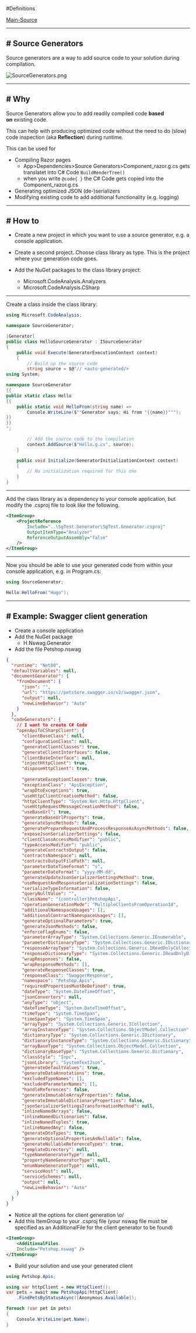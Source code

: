 #Definitions 

[Main-Source](https://deep-thought.norwin.at/tech-kb/dotnet/Source-Generators/)

---
## # Source Generators

Source generators are a way to add source code to your solution during compilation.

![SourceGenerators.png](https://deep-thought.norwin.at/tech-kb/dotnet/assets/SourceGenerators.png)

---
## # Why

Source Generators allow you to add readily compiled code **based on** existing code.

This can help with producing optimized code without the need to do (slow) code inspection (aka **Reflection**) during runtime.

This can be used for

- Compiling Razor pages
	- App>Dependencies>Source Generators>Component_razor.g.cs gets translatet into C# Code `BuildRenderTree()`
	- when you write `@code{ }` the C# Code gets copied into the Component_razor.g.cs
- Generating optimized JSON (de-)serializers
- Modifying existing code to add additional functionality (e.g. logging)

---
## # How to

- Create a new project in which you want to use a source generator, e.g. a console application.
    
- Create a second project. Choose class library as type. This is the project where your generation code goes.
    
- Add the NuGet packages to the class library project:
    
    - Microsoft.CodeAnalysis.Analyzers
    - Microsoft.CodeAnalysis.CSharp

---

Create a class inside the class library:

```csharp
using Microsoft.CodeAnalysis;

namespace SourceGenerator;

[Generator]
public class HelloSourceGenerator : ISourceGenerator
{
    public void Execute(GeneratorExecutionContext context)
    {
        // Build up the source code
        string source = $@"// <auto-generated/>
using System;

namespace SourceGenerator
{{
public static class Hello
{{
    public static void HelloFrom(string name) =>
        Console.WriteLine($""Generator says: Hi from '{{name}}'"");
}}
}}
";

        // Add the source code to the compilation
        context.AddSource($"Hello.g.cs", source);
    }

    public void Initialize(GeneratorInitializationContext context)
    {
        // No initialization required for this one
    }
}
```

---

Add the class library as a dependency to your console application, but modify the .csproj file to look like the following.

```xml
<ItemGroup>
	<ProjectReference 
		Include="..\SgTest.Generator\SgTest.Generator.csproj"
		OutputItemType="Analyzer"
		ReferenceOutputAssembly="false"
	/>
</ItemGroup>
```

---

Now you should be able to use your generated code from within your console application, e.g. in Program.cs:

```csharp
using SourceGenerator;

Hello.HelloFrom("Hugo");
```

---
## # Example: Swagger client generation

- Create a console application
- Add the NuGet package
    - H.Nswag.Generator
- Add the file Petshop.nswag

```json
{
  "runtime": "Net80",
  "defaultVariables": null,
  "documentGenerator": {
    "fromDocument": {
      "json": "",
      "url": "https://petstore.swagger.io/v2/swagger.json",
      "output": null,
      "newLineBehavior": "Auto"
    }
  },
  "codeGenerators": {
	// I want to create C# Code
    "openApiToCSharpClient": {
      "clientBaseClass": null,
      "configurationClass": null,
      "generateClientClasses": true,
      "generateClientInterfaces": false,
      "clientBaseInterface": null,
      "injectHttpClient": true,
      "disposeHttpClient": true,
      
      "generateExceptionClasses": true,
      "exceptionClass": "ApiException",
      "wrapDtoExceptions": true,
      "useHttpClientCreationMethod": false,
      "httpClientType": "System.Net.Http.HttpClient",
      "useHttpRequestMessageCreationMethod": false,
      "useBaseUrl": true,
      "generateBaseUrlProperty": true,
      "generateSyncMethods": false,
      "generatePrepareRequestAndProcessResponseAsAsyncMethods": false,
      "exposeJsonSerializerSettings": false,
      "clientClassAccessModifier": "public",
      "typeAccessModifier": "public",
      "generateContractsOutput": false,
      "contractsNamespace": null,
      "contractsOutputFilePath": null,
      "parameterDateTimeFormat": "s",
      "parameterDateFormat": "yyyy-MM-dd",
      "generateUpdateJsonSerializerSettingsMethod": true,
      "useRequestAndResponseSerializationSettings": false,
      "serializeTypeInformation": false,
      "queryNullValue": "",
      "className": "{controller}PetshopApi",
      "operationGenerationMode": "MultipleClientsFromOperationId",
      "additionalNamespaceUsages": [],
      "additionalContractNamespaceUsages": [],
      "generateOptionalParameters": true,
      "generateJsonMethods": false,
      "enforceFlagEnums": false,
      "parameterArrayType": "System.Collections.Generic.IEnumerable",
      "parameterDictionaryType": "System.Collections.Generic.IDictionary",
      "responseArrayType": "System.Collections.Generic.IReadOnlyCollection",
      "responseDictionaryType": "System.Collections.Generic.IReadOnlyDictionary",
      "wrapResponses": false,
      "wrapResponseMethods": [],
      "generateResponseClasses": true,
      "responseClass": "SwaggerResponse",
      "namespace": "Petshop.Apis",
      "requiredPropertiesMustBeDefined": true,
      "dateType": "System.DateTimeOffset",
      "jsonConverters": null,
      "anyType": "object",
      "dateTimeType": "System.DateTimeOffset",
      "timeType": "System.TimeSpan",
      "timeSpanType": "System.TimeSpan",
      "arrayType": "System.Collections.Generic.ICollection",
      "arrayInstanceType": "System.Collections.ObjectModel.Collection",
      "dictionaryType": "System.Collections.Generic.IDictionary",
      "dictionaryInstanceType": "System.Collections.Generic.Dictionary",
      "arrayBaseType": "System.Collections.ObjectModel.Collection",
      "dictionaryBaseType": "System.Collections.Generic.Dictionary",
      "classStyle": "Inpc",
      "jsonLibrary": "SystemTextJson",
      "generateDefaultValues": true,
      "generateDataAnnotations": true,
      "excludedTypeNames": [],
      "excludedParameterNames": [],
      "handleReferences": false,
      "generateImmutableArrayProperties": false,
      "generateImmutableDictionaryProperties": false,
      "jsonSerializerSettingsTransformationMethod": null,
      "inlineNamedArrays": false,
      "inlineNamedDictionaries": false,
      "inlineNamedTuples": true,
      "inlineNamedAny": false,
      "generateDtoTypes": true,
      "generateOptionalPropertiesAsNullable": false,
      "generateNullableReferenceTypes": true,
      "templateDirectory": null,
      "typeNameGeneratorType": null,
      "propertyNameGeneratorType": null,
      "enumNameGeneratorType": null,
      "serviceHost": null,
      "serviceSchemes": null,
      "output": null,
      "newLineBehavior": "Auto"
    }
  }
}
```

- Notice all the options for client generation \o/
- Add this ItemGroup to your .csproj file (your nswag file must be specified as an AdditionalFile for the client generator to be found)

```xml
<ItemGroup>
	<AdditionalFiles 
	Include="Petshop.nswag" />
</ItemGroup>
```

- Build your solution and use your generated client

```csharp
using Petshop.Apis;

using var httpClient = new HttpClient();
var pets = await new PetshopApi(httpClient)
    .FindPetsByStatusAsync([Anonymous.Available]);

foreach (var pet in pets)
{
    Console.WriteLine(pet.Name);
}
```


